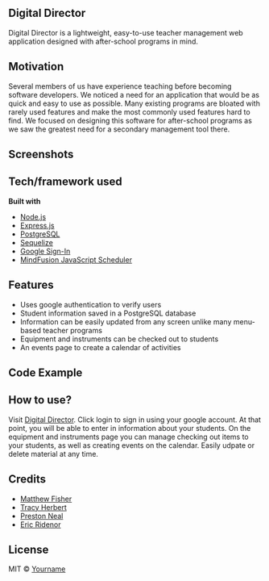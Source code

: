 ## Digital Director
Digital Director is a lightweight, easy-to-use teacher management web application designed with after-school programs in mind. 

## Motivation
Several members of us have experience teaching before becoming software developers. We noticed a need for an application that would be as quick and easy to use as possible. Many existing programs are bloated with rarely used features and make the most commonly used features hard to find. We focused on designing this software for after-school programs as we saw the greatest need for a secondary management tool there.
 
## Screenshots


## Tech/framework used

<b>Built with</b>
- [Node.js](https://nodejs.org/en/)
- [Express.js](https://expressjs.com/)
- [PostgreSQL](https://www.postgresql.org/)
- [Sequelize](http://docs.sequelizejs.com/)
- [Google Sign-In](https://developers.google.com/identity/)
- [MindFusion JavaScript Scheduler](https://mindfusion.eu/javascript-scheduler.html)

## Features
*  Uses google authentication to verify users
*  Student information saved in a PostgreSQL database
*  Information can be easily updated from any screen unlike many menu-based teacher programs
*  Equipment and instruments can be checked out to students
*  An events page to create a calendar of activities

## Code Example


## How to use?
Visit [Digital Director](https://digitaldirector.org). Click login to sign in using your google account. At that point, you will be able to enter in information about your students. On the equipment and instruments page you can manage checking out items to your students, as well as creating events on the calendar. Easily udpate or delete material at any time.


## Credits
* [Matthew Fisher](https://github.com/MicroFish91)
* [Tracy Herbert](https://github.com/hrubert)
* [Preston Neal](https://github.com/pneal1995)
* [Eric Ridenor](https://github.com/etridenour)


## License
MIT © [Yourname]()
